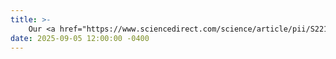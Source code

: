 ```yaml
---
title: >-
    Our <a href="https://www.sciencedirect.com/science/article/pii/S2214714425014114">Paper</a> <em>"Observability and Generalized Sensor Placement for Nonlinear Quality Models in Drinking Water Networks,"</em> lead by Mohamad Kazma, has been accepted for publication in the Journal of Water Process Engineering!!
date: 2025-09-05 12:00:00 -0400
---
```

